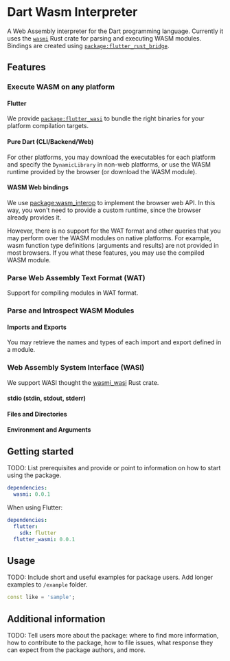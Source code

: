 <!-- 
This README describes the package. If you publish this package to pub.dev,
this README's contents appear on the landing page for your package.

For information about how to write a good package README, see the guide for
[writing package pages](https://dart.dev/guides/libraries/writing-package-pages). 

For general information about developing packages, see the Dart guide for
[creating packages](https://dart.dev/guides/libraries/create-library-packages)
and the Flutter guide for
[developing packages and plugins](https://flutter.dev/developing-packages). 
-->


# Dart Wasm Interpreter

A Web Assembly interpreter for the Dart programming language. Currently it uses the [`wasmi`](https://docs.rs/wasmi/0.29.0/wasmi/) Rust crate for parsing and executing WASM modules. Bindings are created using [`package:flutter_rust_bridge`](https://github.com/fzyzcjy/flutter_rust_bridge).


## Features

### Execute WASM on any platform

#### Flutter

We provide [`package:flutter_wasi`](./packages/flutter_wasmi/) to bundle the right binaries for your platform compilation targets.

#### Pure Dart (CLI/Backend/Web)

For other platforms, you may download the executables for each platform and specify the `DynamicLibrary` in non-web platforms, or use the WASM runtime provided by the browser (or download the WASM module).

#### WASM Web bindings

We use [package:wasm_interop](https://pub.dev/packages/wasm_interop) to implement the browser web API. In this way, you won't need to provide a custom runtime, since the browser already provides it.

However, there is no support for the WAT format and other queries that you may perform over the WASM modules on native platforms. For example, wasm function type definitions (arguments and results) are not provided in most browsers. If you what these features, you may use the compiled WASM module.

### Parse Web Assembly Text Format (WAT)

Support for compiling modules in WAT format.

### Parse and Introspect WASM Modules

#### Imports and Exports

You may retrieve the names and types of each import and export defined in a module.

### Web Assembly System Interface (WASI)

We support WASI thought the [wasmi_wasi](https://docs.rs/wasmi_wasi/0.29.0/wasmi_wasi) Rust crate. 

#### stdio (stdin, stdout, stderr)

#### Files and Directories

#### Environment and Arguments

## Getting started

TODO: List prerequisites and provide or point to information on how to
start using the package.

```yaml
dependencies:
  wasmi: 0.0.1
```

When using Flutter:

```yaml
dependencies:
  flutter:
    sdk: flutter
  flutter_wasmi: 0.0.1
```

## Usage

TODO: Include short and useful examples for package users. Add longer examples
to `/example` folder. 

```dart
const like = 'sample';
```

## Additional information

TODO: Tell users more about the package: where to find more information, how to 
contribute to the package, how to file issues, what response they can expect 
from the package authors, and more.
